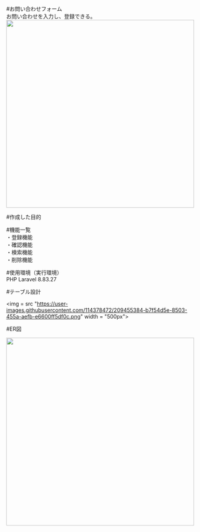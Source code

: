 #お問い合わせフォーム </br>
お問い合わせを入力し、登録できる。
<img src = "https://user-images.githubusercontent.com/114378472/209455096-03000549-e6af-466c-bd41-b32ee1a86b26.png" width = "500px">

#作成した目的</br>


#機能一覧 </br>
・登録機能 </br>
・確認機能 </br>
・検索機能 </br>
・削除機能

#使用環境（実行環境）</br>
PHP Laravel 8.83.27

#テーブル設計

<img = src "https://user-images.githubusercontent.com/114378472/209455384-b7f54d5e-8503-455a-aefb-e6600ff5df0c.png" width = "500px">

#ER図

<img src = "https://user-images.githubusercontent.com/114378472/209455436-56e70dce-07db-46d4-a63b-8c6ba4d9b56b.png" width = "500px">
